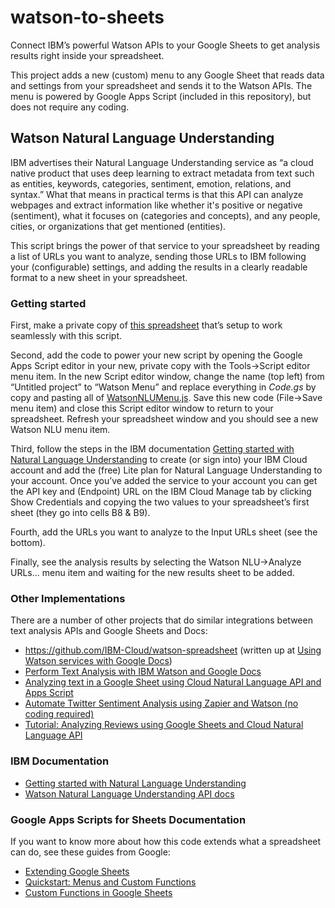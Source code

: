 # watson-to-sheets
Connect IBM’s powerful Watson APIs to your Google Sheets to get analysis results right inside your spreadsheet.

This project adds a new (custom) menu to any Google Sheet that reads data and settings from your spreadsheet and sends it to the Watson APIs. 
The menu is powered by Google Apps Script (included in this repository), but does not require any coding. 

## Watson Natural Language Understanding

IBM advertises their Natural Language Understanding service as “a cloud native product that uses deep learning to extract metadata from text such as entities, keywords, categories, sentiment, emotion, relations, and syntax.” What that means in practical terms is that this API can analyze webpages and extract information like whether it's positive or negative (sentiment), what it focuses on (categories and concepts), and any people, cities, or organizations that get mentioned (entities).

This script brings the power of that service to your spreadsheet by reading a list of URLs you want to analyze, sending those URLs to IBM following your (configurable) settings, and adding the results in a clearly readable format to a new sheet in your spreadsheet.

### Getting started

First, make a private copy of [this spreadsheet](https://docs.google.com/spreadsheets/d/1GcE6Eq9t5txfSS1Qj-Q7nyARVdlzgke_uBouA3nVXSI/) that’s setup to work seamlessly with this script.

Second, add the code to power your new script by opening the Google Apps Script editor in your new, private copy with the Tools->Script editor menu item. In the new Script editor window, change the name (top left) from “Untitled project” to “Watson Menu” and replace everything in _Code.gs_ by copy and pasting all of [WatsonNLUMenu.js](https://raw.githubusercontent.com/codeburl/watson-to-sheets/master/WatsonNLUMenu.js). Save this new code (File->Save menu item) and close this Script editor window to return to your spreadsheet. Refresh your spreadsheet window and you should see a new Watson NLU menu item.

Third, follow the steps in the IBM documentation [Getting started with Natural Language Understanding](https://cloud.ibm.com/docs/services/natural-language-understanding?topic=natural-language-understanding-getting-started) to create (or sign into) your IBM Cloud account and add the (free) Lite plan for Natural Language Understanding to your account. Once you’ve added the service to your account you can get the API key and (Endpoint) URL on the IBM Cloud Manage tab by clicking Show Credentials and copying the two values to your spreadsheet’s first sheet (they go into cells B8 & B9).

Fourth, add the URLs you want to analyze to the Input URLs sheet (see the bottom).

Finally, see the analysis results by selecting the Watson NLU->Analyze URLs... menu item and waiting for the new results sheet to be added.


### Other Implementations

There are a number of other projects that do similar integrations between text analysis APIs and Google Sheets and Docs:

* https://github.com/IBM-Cloud/watson-spreadsheet (written up at [Using Watson services with Google Docs](https://www.ibm.com/blogs/cloud-archive/2016/08/watson-services-and-google-docs/))
* [Perform Text Analysis with IBM Watson and Google Docs](https://www.labnol.org/internet/ibm-watson-google-docs-nlp/31481/)
* [Analyzing text in a Google Sheet using Cloud Natural Language API and Apps Script](https://cloud.google.com/blog/products/gcp/analyzing-text-in-a-google-sheet-using-cloud-natural-language-api-and-apps-script)
* [Automate Twitter Sentiment Analysis using Zapier and Watson (no coding required)](https://medium.com/ibm-watson/automate-twitter-sentiment-analysis-using-zapier-and-watson-no-coding-reqd-406aabd8ee66)
* [Tutorial: Analyzing Reviews using Google Sheets and Cloud Natural Language API](https://rominirani.com/tutorial-analyzing-reviews-using-google-sheets-and-cloud-natural-language-api-240ec8f3090c)


### IBM Documentation

* [Getting started with Natural Language Understanding](https://cloud.ibm.com/docs/services/natural-language-understanding?topic=natural-language-understanding-getting-started)
* [Watson Natural Language Understanding API docs](https://cloud.ibm.com/apidocs/natural-language-understanding/natural-language-understanding#introduction)

### Google Apps Scripts for Sheets Documentation

If you want to know more about how this code extends what a spreadsheet can do, see these guides from Google:

* [Extending Google Sheets](https://developers.google.com/apps-script/guides/sheets)
* [Quickstart: Menus and Custom Functions](https://developers.google.com/apps-script/quickstart/custom-functions)
* [Custom Functions in Google Sheets](https://developers.google.com/apps-script/guides/sheets/functions)

